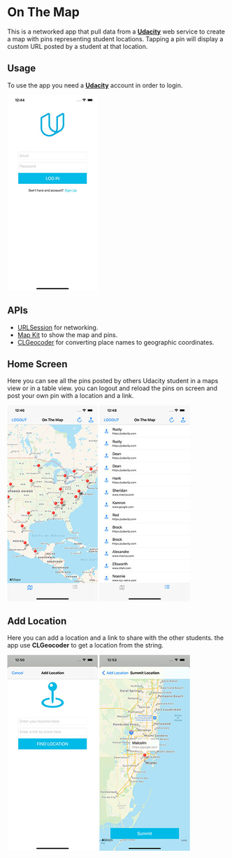 #  On The Map

This is a networked app that pull data from a [**Udacity**](https://www.udacity.com/) web service to create a map with pins representing student locations. Tapping a pin will display a custom URL posted by a student at that location.

## Usage

To use the app you need a [**Udacity**](https://www.udacity.com/) account in order to login.

![login screen](https://github.com/OscarSantosGH/OnTheMap/blob/master/Images/login.jpg?raw=true "Login Screen")

## APIs

* [URLSession](https://developer.apple.com/documentation/foundation/urlsession) for networking.
* [Map Kit](https://developer.apple.com/documentation/mapkit) to show the map and pins.
* [CLGeocoder](https://developer.apple.com/documentation/corelocation/clgeocoder) for converting place names to geographic coordinates.

## Home Screen

Here you can see all the pins posted by others Udacity student in a maps view or in a table view. you can logout and reload the pins on screen and post your own pin with a location and a link.

![home screen](https://github.com/OscarSantosGH/OnTheMap/blob/master/Images/home.jpg?raw=true "Home Screen")
![pin list screen](https://github.com/OscarSantosGH/OnTheMap/blob/master/Images/pinList.jpg?raw=true "Pin List Screen")

## Add Location

Here you can add a location and a link to share with the other students. the app use **CLGeocoder** to get a location from the string.

![add location screen 1](https://github.com/OscarSantosGH/OnTheMap/blob/master/Images/addLocation1.jpg?raw=true "Add Location Screen 1")
![add location screen 2](https://github.com/OscarSantosGH/OnTheMap/blob/master/Images/addLocation2.jpg?raw=true "Add Location Screen 2")
